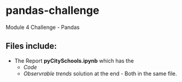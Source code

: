 # pandas-challenge
Module 4 Challenge - Pandas

## Files include:
- The Report **pyCitySchools.ipynb** which has the 
    - *Code*
    - *Observrable trends* solution at the end - Both in the same file.